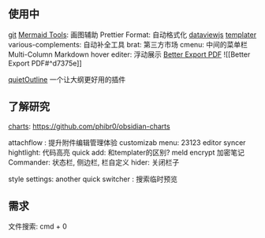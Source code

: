 

## 使用中
[git](git.md)
[Mermaid Tools](Mermaid%20Tools.md): 画图辅助
Prettier Format: 自动格式化
[dataviewjs](dataviewjs.md) 
[templater](templater.md)
various-complements: 自动补全工具
brat: 第三方市场
cmenu: 中间的菜单栏
Multi-Column Markdown
hover editer: 浮动展示
[Better Export PDF](Better%20Export%20PDF.md) 
![[Better Export PDF#^d7375e]]



[quietOutline](quietOutline.md) 一个让大纲更好用的插件
## 了解研究

[charts](charts.md): https://github.com/phibr0/obsidian-charts

attachflow : 提升附件编辑管理体验
customizab menu: 23123
editor syncer hightlight: 代码高亮
quick add: 和templater的区别? 
meld encrypt 加密笔记
Commander:  状态栏, 侧边栏, 栏自定义
hider: 关闭栏子

style settings: 
another quick switcher : 搜索临时预览



## 需求

文件搜索: cmd + 0
